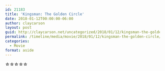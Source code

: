 ```yaml
---
id: 21183
title: 'Kingsman: The Golden Circle'
date: 2018-01-12T00:00:00-06:00
author: claycarson
layout: post
guid: http://claycarson.net/uncategorized/2018/01/12/kingsman-the-golden-circle/
permalink: /timeline/media/movie/2018/01/12/kingsman-the-golden-circle/
categories:
  - Movie
format: aside
---
```

<div class="media-details"></div>

<div class="media-creator"></div>

<div class="media-rating">☆☆☆☆☆</div>